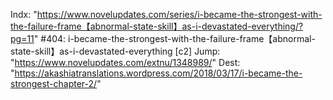 Indx: "https://www.novelupdates.com/series/i-became-the-strongest-with-the-failure-frame【abnormal-state-skill】as-i-devastated-everything/?pg=11"
#404: i-became-the-strongest-with-the-failure-frame【abnormal-state-skill】as-i-devastated-everything [c2]
Jump: "https://www.novelupdates.com/extnu/1348989/"
Dest: "https://akashiatranslations.wordpress.com/2018/03/17/i-became-the-strongest-chapter-2/"
